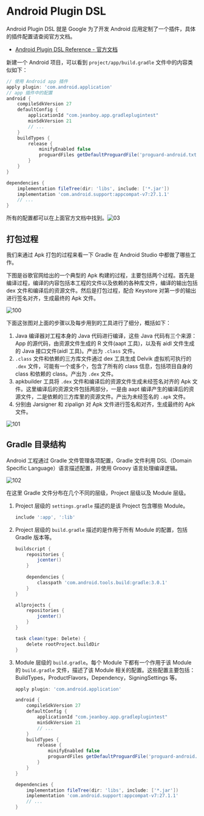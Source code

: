 # Android Plugin DSL

Android Plugin DSL 就是 Google 为了开发 Android 应用定制了一个插件，具体的插件配置请查阅官方文档。

- [Android Plugin DSL Reference - 官方文档](http://google.github.io/android-gradle-dsl/current)

新建一个 Android 项目，可以看到 `project/app/build.gradle` 文件中的内容类似如下：

```groovy
// 使用 Android app 插件
apply plugin: 'com.android.application'
// app 插件中的配置
android {
    compileSdkVersion 27
    defaultConfig {
        applicationId "com.jeanboy.app.gradleplugintest"
        minSdkVersion 21
        // ...
    }
    buildTypes {
        release {
            minifyEnabled false
            proguardFiles getDefaultProguardFile('proguard-android.txt'), 'proguard-rules.pro'
        }
    }
}

dependencies {
    implementation fileTree(dir: 'libs', include: ['*.jar'])
    implementation 'com.android.support:appcompat-v7:27.1.1'
    // ...
}
```

所有的配置都可以在上面官方文档中找到。![03](https://github.com/jeanboydev/Android-ReadTheFuckingSourceCode/blob/master/resources/images/gradle/03.png)

## 打包过程

我们来通过 Apk 打包的过程来看一下 Gradle 在 Android Studio 中都做了哪些工作。

下图是谷歌官网给出的一个典型的 Apk 构建的过程，主要包括两个过程。首先是编译过程，编译的内容包括本工程的文件以及依赖的各种库文件，编译的输出包括 dex 文件和编译后的资源文件。然后是打包过程，配合 Keystore 对第一步的输出进行签名对齐，生成最终的 Apk 文件。

![100](https://github.com/jeanboydev/Android-ReadTheFuckingSourceCode/blob/master/resources/images/gradle/100.png)

下面这张图对上面的步骤以及每步用到的工具进行了细分，概括如下：

1. Java 编译器对工程本身的 Java 代码进行编译，这些 Java 代码有三个来源：App 的源代码，由资源文件生成的 R 文件(aapt 工具)，以及有 aidl 文件生成的 Java 接口文件(aidl 工具)。产出为 `.class` 文件。
2. `.class` 文件和依赖的三方库文件通过 dex 工具生成 Delvik 虚拟机可执行的 `.dex` 文件，可能有一个或多个，包含了所有的 class 信息，包括项目自身的 class 和依赖的 class。产出为 `.dex` 文件。
3. apkbuilder 工具将 `.dex` 文件和编译后的资源文件生成未经签名对齐的 Apk 文件。这里编译后的资源文件包括两部分，一是由 aapt 编译产生的编译后的资源文件，二是依赖的三方库里的资源文件。产出为未经签名的 `.apk` 文件。
4. 分别由 Jarsigner 和 zipalign 对 Apk 文件进行签名和对齐，生成最终的 Apk 文件。

![101](https://github.com/jeanboydev/Android-ReadTheFuckingSourceCode/blob/master/resources/images/gradle/101.png)

## Gradle 目录结构

Android 工程通过 Gradle 文件管理各项配置，Gradle 文件利用 DSL（Domain Specific Language）语言描述配置，并使用 Groovy 语言处理编译逻辑。

![102](https://github.com/jeanboydev/Android-ReadTheFuckingSourceCode/blob/master/resources/images/gradle/102.png)

在这里 Gradle 文件分布在几个不同的层级，Project 层级以及 Module 层级。

1. Project 层级的 `settings.gradle` 描述的是该 Project 包含哪些 Module。

   ```groovy
   include ':app', ':lib'
   ```

2. Project 层级的 `build.gradle` 描述的是作用于所有 Module 的配置，包括 Gradle 版本等。

   ```groovy
   buildscript {
       repositories {
           jcenter()
       }
       
       dependencies {
           classpath 'com.android.tools.build:gradle:3.0.1'
       }
   }
   
   allprojects {
       repositories {
           jcenter()
       }
   }
   
   task clean(type: Delete) {
       delete rootProject.buildDir
   }
   ```

3. Module 层级的 `build.gradle`。每个 Module 下都有一个作用于该 Module 的 `build.gradle` 文件，描述了该 Module 相关的配置。这些配置主要包括：BuildTypes，ProductFlavors，Dependency，SigningSettings 等。

   ```groovy
   apply plugin: 'com.android.application'
   
   android {
       compileSdkVersion 27
       defaultConfig {
           applicationId "com.jeanboy.app.gradleplugintest"
           minSdkVersion 21
           // ...
       }
       buildTypes {
           release {
               minifyEnabled false
               proguardFiles getDefaultProguardFile('proguard-android.txt'), 'proguard-rules.pro'
           }
       }
   }
   
   dependencies {
       implementation fileTree(dir: 'libs', include: ['*.jar'])
       implementation 'com.android.support:appcompat-v7:27.1.1'
       // ...
   }
   ```





 

 

 

 

 